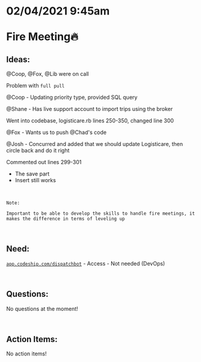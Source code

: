 # **02/04/2021 9:45am <br> <br> Fire Meeting🔥**

## **Ideas:**

@Coop, @Fox, @Lib were on call

Problem with `full pull`

@Coop - Updating priority type, provided SQL query

@Shane - Has live support account to import trips using the broker

Went into codebase, logisticare.rb lines 250-350, changed line 300

@Fox - Wants us to push @Chad's code

@Josh - Concurred and added that we should update Logisticare, then circle back and do it right

Commented out lines 299-301
  * The save part
  * Insert still works

&nbsp;

`Note:`

`Important to be able to develop the skills to handle fire meetings, it makes the difference in terms of leveling up`

&nbsp;

## **Need:**

[`app.codeship.com/dispatchbot`](app.codeship.com/dispatchbot) - Access - Not needed (DevOps)

&nbsp;

## **Questions:**

No questions at the moment!


&nbsp;

## **Action Items:**

No action items!